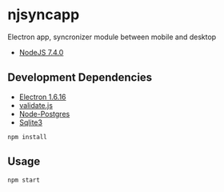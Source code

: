 # njsyncapp
Electron app, syncronizer module between mobile and desktop

- [NodeJS 7.4.0](https://nodejs.org/download/release/v7.4.0/)

## Development Dependencies

- [Electron 1.6.16](https://electron.atom.io/)
- [validate.js](http://rickharrison.github.io/validate.js/)
- [Node-Postgres](https://node-postgres.com/)
- [Sqlite3](https://www.npmjs.com/package/sqlite3)

```
npm install
```

## Usage

```
npm start
```
